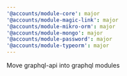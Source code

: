 ```yaml
---
'@accounts/module-core': major
'@accounts/module-magic-link': major
'@accounts/module-mikro-orm': major
'@accounts/module-mongo': major
'@accounts/module-password': major
'@accounts/module-typeorm': major
---
```


Move graphql-api into graphql modules
